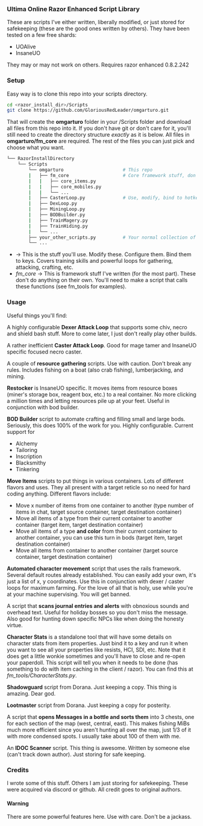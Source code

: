 ### Ultima Online Razor Enhanced Script Library

These are scripts I've either written, liberally modified, or just stored for safekeeping (these are the good ones written by others). They have been tested on a few free shards:

* UOAlive
* InsaneUO

They may or may not work on others. Requires razor enhanced 0.8.2.242

### Setup

Easy way is to clone this repo into your scripts directory.

```bash
cd <razor_install_dir>/Scripts
git clone https://github.com/GloriousRedLeader/omgarturo.git
```

That will create the **omgarturo** folder in your /Scripts folder and download all files from this repo into it. If you don't have git or don't care for it, you'll still need to create the directory structure *exactly* as it is below. All files in **omgarturo/fm_core** are required. The rest of the files you can just pick and choose what you want.

```bash
└── RazorInstallDirectory
    └── Scripts
        └── omgarturo                      # This repo
        |   ├── fm_core                    # Core framework stuff, don't touch. You need all of these.
        |   |   ├── core_items.py
        |   |   ├── core_mobiles.py
        |   |   └── ...
        |   ├── CasterLoop.py              # Use, modify, bind to hotkeys
        |   ├── DexLoop.py
        |   ├── MiningLoop.py
        |   ├── BODBuilder.py
        |   ├── TrainMagery.py
        |   ├── TrainHiding.py
        |   └── ...
        ├── your_other_scripts.py          # Your normal collection of razor scripts
        └── ...
```

* *<root>* -> This is the stuff you'll use. Modify these. Configure them. Bind them to keys. Covers training skills and powerful loops for gathering, attacking, crafting, etc.
* *fm_core* -> This is framework stuff I've written (for the most part). These don't do anything on their own. You'll need to make a script that calls these functions (see fm_tools for examples).

### Usage

Useful things you'll find:

A highly configurable **Dexer Attack Loop** that supports some chiv, necro and shield bash stuff. More to come later, I just don't really play other builds.

A rather inefficient **Caster Attack Loop**. Good for mage tamer and InsaneUO specific focused necro caster.

A couple of **resource gathering** scripts. Use with caution. Don't break any rules. Includes fishing on a boat (also crab fishing), lumberjacking, and mining.

**Restocker** is InsaneUO specific. It moves items from resource boxes (miner's storage box, reagent box, etc.) to a real container. No more clicking a million times and letting resources pile up at your feet. Useful in conjunction with bod builder. 

**BOD Builder** script to automate crafting and filling small and large bods. Seriously, this does 100% of the work for you. Highly configurable. Current support for
* Alchemy
* Tailoring
* Inscription
* Blacksmithy
* Tinkering

**Move Items** scripts to put things in various containers. Lots of different flavors and uses. They all present with a target reticle so no need for hard coding anything. Different flavors include:
* Move x number of items from one container to another (type number of items in chat, target source container, target destination container)
* Move all items of a type from their current container to another container (target item, target destination container)
* Move all items of a type **and color** from their current container to another container, you can use this turn in bods (target item, target destination container)
* Move all items from container to another container (target source container, target destination container)

**Automated character movement** script that uses the rails framework. Several default routes already established. You can easily add your own, it's just a list of x, y coordinates. Use this in conjunction with dexer / caster loops for maximum farming. For the love of all that is holy, use while you're at your machine supervising. You will get banned.

A script that **scans journal entries and alerts** with obnoxious sounds and overhead text. Useful for holiday bosses so you don't miss the message. Also good for hunting down specific NPCs like when doing the honesty virtue.

**Character Stats** is a standalone tool that will have some details on character stats from item properties. Just bind it to a key and run it when you want to see all your properties like resists, HCI, SDI, etc. Note that it does get a little wonkie sometimes and you'll have to close and re-open your paperdoll. This script will tell you when it needs to be done (has something to do with item caching in the client / razor). You can find this at *fm_tools/CharacterStats.py*. 

**Shadowguard** script from Dorana. Just keeping a copy. This thing is amazing. Dear god.

**Lootmaster** script from Dorana. Just keeping a copy for posterity.

A script that **opens Messages in a bottle and sorts them** into 3 chests, one for each section of the map (west, central, east). This makes fishing MiBs much more efficient since you aren't hunting all over the map, just 1/3 of it with more condensed spots. I usually take about 100 of them with me.

An **IDOC Scanner** script. This thing is awesome. Written by someone else (can't track down author). Just storing for safe keeping. 

### Credits

I wrote some of this stuff. Others I am just storing for safekeeping. These were acquired via discord or github. All credit goes to original authors.

#### Warning

There are some powerful features here. Use with care. Don't be a jackass.
